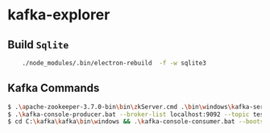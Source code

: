 # kafka-explorer


## Build `Sqlite`

```sh
    ./node_modules/.bin/electron-rebuild  -f -w sqlite3
```

## Kafka Commands

```sh
$ .\apache-zookeeper-3.7.0-bin\bin\zkServer.cmd .\bin\windows\kafka-server-start.bat .\config\server.properties 
$ .\kafka-console-producer.bat --broker-list localhost:9092 --topic test 
$ cd C:\kafka\kafka\bin\windows && .\kafka-console-consumer.bat --bootstrap-server localhost:9092 --topic test

```
